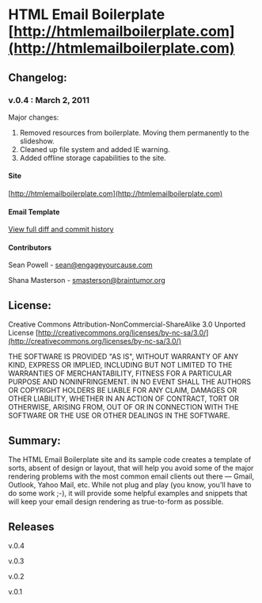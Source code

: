 #  HTML Email Boilerplate [http://htmlemailboilerplate.com](http://htmlemailboilerplate.com)

## Changelog:

### v.0.4 : March 2, 2011

Major changes:
1. Removed resources from boilerplate. Moving them permanently to the slideshow.
2. Cleaned up file system and added IE warning. 
3. Added offline storage capabilities to the site.

#### Site
[http://htmlemailboilerplate.com](http://htmlemailboilerplate.com)

#### Email Template

[View full diff and commit history](HEB)


#### Contributors
Sean Powell - sean@engageyourcause.com

Shana Masterson - smasterson@braintumor.org

## License:
Creative Commons Attribution-NonCommercial-ShareAlike 3.0 Unported License
[http://creativecommons.org/licenses/by-nc-sa/3.0/](http://creativecommons.org/licenses/by-nc-sa/3.0/)

THE SOFTWARE IS PROVIDED "AS IS", WITHOUT WARRANTY OF ANY KIND, EXPRESS OR
IMPLIED, INCLUDING BUT NOT LIMITED TO THE WARRANTIES OF MERCHANTABILITY,
FITNESS FOR A PARTICULAR PURPOSE AND NONINFRINGEMENT. IN NO EVENT SHALL THE
AUTHORS OR COPYRIGHT HOLDERS BE LIABLE FOR ANY CLAIM, DAMAGES OR OTHER
LIABILITY, WHETHER IN AN ACTION OF CONTRACT, TORT OR OTHERWISE, ARISING FROM,
OUT OF OR IN CONNECTION WITH THE SOFTWARE OR THE USE OR OTHER DEALINGS IN
THE SOFTWARE.

## Summary:
The HTML Email Boilerplate site and its sample code creates a template of sorts, absent of design or layout, that will help you avoid some of the major rendering problems with the most common email clients out there — Gmail, Outlook, Yahoo Mail, etc. While not plug and play (you know, you'll have to do some work ;-), it will provide some helpful examples and snippets that will keep your email design rendering as true-to-form as possible.

## Releases
v.0.4

v.0.3

v.0.2

v.0.1 